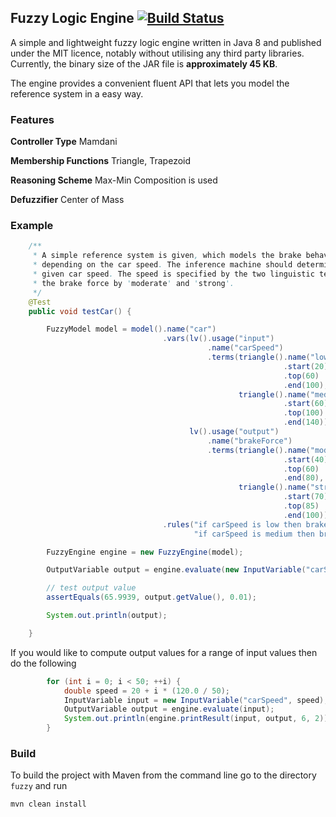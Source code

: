 ## Fuzzy Logic Engine [![Build Status](https://travis-ci.org/ch-x01/fuzzy.svg?branch=master)](https://travis-ci.org/ch-x01/fuzzy)
A simple and lightweight fuzzy logic engine written in Java 8 and published under the MIT licence, notably without utilising any third party libraries. Currently, the binary size of the JAR file is **approximately 45 KB**.

The engine provides a convenient fluent API that lets you model the reference system in a easy way.

### Features
**Controller Type** Mamdani

**Membership Functions** Triangle, Trapezoid

**Reasoning Scheme** Max-Min Composition is used

**Defuzzifier** Center of Mass

### Example
```java
    /**
     * A simple reference system is given, which models the brake behaviour of a car driver
     * depending on the car speed. The inference machine should determine the brake force for a
     * given car speed. The speed is specified by the two linguistic terms 'low' and 'medium', and
     * the brake force by 'moderate' and 'strong'.
     */
    @Test
    public void testCar() {

        FuzzyModel model = model().name("car")
                                  .vars(lv().usage("input")
                                            .name("carSpeed")
                                            .terms(triangle().name("low")
                                                             .start(20)
                                                             .top(60)
                                                             .end(100),
                                                   triangle().name("medium")
                                                             .start(60)
                                                             .top(100)
                                                             .end(140)),
                                        lv().usage("output")
                                            .name("brakeForce")
                                            .terms(triangle().name("moderate")
                                                             .start(40)
                                                             .top(60)
                                                             .end(80),
                                                   triangle().name("strong")
                                                             .start(70)
                                                             .top(85)
                                                             .end(100)))
                                  .rules("if carSpeed is low then brakeForce is moderate",
                                         "if carSpeed is medium then brakeForce is strong");

        FuzzyEngine engine = new FuzzyEngine(model);

        OutputVariable output = engine.evaluate(new InputVariable("carSpeed", 70));

        // test output value
        assertEquals(65.9939, output.getValue(), 0.01);

        System.out.println(output);

    }

```
If you would like to compute output values for a range of input values then do the following

```java
        for (int i = 0; i < 50; ++i) {
            double speed = 20 + i * (120.0 / 50);
            InputVariable input = new InputVariable("carSpeed", speed);
            OutputVariable output = engine.evaluate(input);
            System.out.println(engine.printResult(input, output, 6, 2));
        }
```


### Build
To build the project with Maven from the command line go to the directory `fuzzy` and run 
```bash
mvn clean install
```
